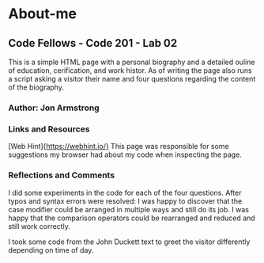 # About-me
## Code Fellows - Code 201 - Lab 02

This is a simple HTML page with a personal biography and a detailed ouline of education, cerification, and work histor.
As of writing the page also runs a script asking a visitor their name and four questions regarding the content of the biography.

### Author: Jon Armstrong

### Links and Resources
[Web Hint]{https://webhint.io/}
This page was responsible for some suggestions my browser had about my code when inspecting the page.

### Reflections and Comments
I did some experiments in the code for each of the four questions.
After typos and syntax errors were resolved:
I was happy to discover that the case modifier could be arranged in multiple ways and still do its job.
I was happy that the comparison operators could be rearranged and reduced and still work correctly.

I took some code from the John Duckett text to greet the visitor differently depending on time of day.